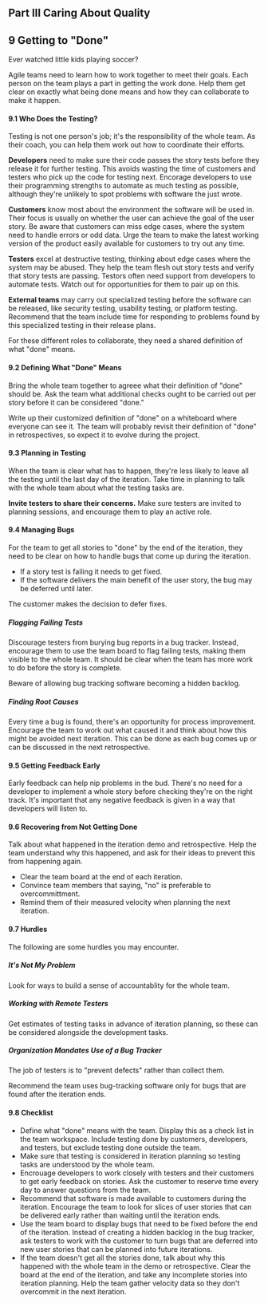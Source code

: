 ## Part III Caring About Quality

## 9 Getting to "Done"

Ever watched little kids playing soccer?

Agile teams need to learn how to work together to meet their goals. Each person on the team plays a part in getting the work done. Help them get clear on exactly what being done means and how they can collaborate to make it happen.

#### 9.1 Who Does the Testing?

Testing is not one person's job; it's the responsibility of the whole team. As their coach, you can help them work out how to coordinate their efforts.

**Developers** need to make sure their code passes the story tests before they release it for further testing. This avoids wasting the time of customers and testers who pick up the code for testing next. Encorage developers to use their programming strengths to automate as much testing as possible, although they're unlikely to spot problems with software the just wrote.

**Customers** know most about the environment the software will be used in. Their focus is usually on whether the user can achieve the goal of the user story. Be aware that customers can miss edge cases, where the system need to handle errors or odd data. Urge the team to make the latest working version of the product easily available for customers to try out any time.

**Testers** excel at destructive testing, thinking about edge cases where the system may be abused. They help the team flesh out story tests and verify that story tests are passing. Testors often need support from developers to automate tests. Watch out for opportunities for them to pair up on this.

**External teams** may carry out specialized testing before the software can be released, like security testing, usability testing, or platform testing. Recommend that the team include time for responding to problems found by this specialized testing in their release plans.

For these different roles to collaborate, they need a shared definition of what "done" means.

#### 9.2 Defining What "Done" Means

Bring the whole team together to agreee what their definition of "done" should be. Ask the team what additional checks ought to be carried out per story before it can be considered "done."

Write up their customized definition of "done" on a whiteboard where everyone can see it. The team will probably revisit their definition of "done" in retrospectives, so expect it to evolve during the project.

#### 9.3 Planning in Testing

When the team is clear what has to happen, they're less likely to leave all the testing until the last day of the iteration. Take time in planning to talk with the whole team about what the testing tasks are.

**Invite testers to share their concerns.**
Make sure testers are invited to planning sessions, and encourage them to play an active role.

#### 9.4 Managing Bugs

For the team to get all stories to "done" by the end of the iteration, they need to be clear on how to handle bugs that come up during the iteration.

* If a story test is failing it needs to get fixed.
* If the software delivers the main benefit of the user story, the bug may be deferred until later.

The customer makes the decision to defer fixes.

##### Flagging Failing Tests

Discourage testers from burying bug reports in a bug tracker. Instead, encourage them to use the team board to flag failing tests, making them visible to the whole team. It should be clear when the team has more work to do before the story is complete.

Beware of allowing bug tracking software becoming a hidden backlog.

##### Finding Root Causes

Every time a bug is found, there's an opportunity for process improvement. Encourage the team to work out what caused it and think about how this might be avoided next iteration. This can be done as each bug comes up or can be discussed in the next retrospective.

#### 9.5 Getting Feedback Early

Early feedback can help nip problems in the bud. There's no need for a developer to implement a whole story before checking they're on the right track. It's important that any negative feedback is given in a way that developers will listen to.

#### 9.6 Recovering from Not Getting Done

Talk about what happened in the iteration demo and retrospective. Help the team understand why this happened, and ask for their ideas to prevent this from happening again.

* Clear the team board at the end of each iteration.
* Convince team members that saying, "no" is preferable to overcommittment.
* Remind them of their measured velocity when planning the next iteration.

#### 9.7 Hurdles

The following are some hurdles you may encounter.

##### It's Not My Problem

Look for ways to build a sense of accountablity for the whole team.

##### Working with Remote Testers

Get estimates of testing tasks in advance of iteration planning, so these can be considered alongside the development tasks.

##### Organization Mandates Use of a Bug Tracker

The job of testers is to "prevent defects" rather than collect them.

Recommend the team uses bug-tracking software only for bugs that are found after the iteration ends.

#### 9.8 Checklist

* Define what "done" means with the team. Display this as a check list in the team workspace. Include testing done by customers, developers, and testers, but exclude testing done outside the team.
* Make sure that testing is considered in iteration planning so testing tasks are understood by the whole team.
* Encrouage developers to work closely with testers and their customers to get early feedback on stories. Ask the customer to reserve time every day to answer questions from the team.
* Recommend that software is made available to customers during the iteration. Encourage the team to look for slices of user stories that can be delivered early rather than waiting until the iteration ends.
* Use the team board to display bugs that need to be fixed before the end of the iteration. Instead of creating a hidden backlog in the bug tracker, ask testers to work with the customer to turn bugs that are deferred into new user stories that can be planned into future iterations.
* If the team doesn't get all the stories done, talk about why this happened with the whole team in the demo or retrospective. Clear the board at the end of the iteration, and take any incomplete stories into iteration planning. Help the team gather velocity data so they don't overcommit in the next iteration.
